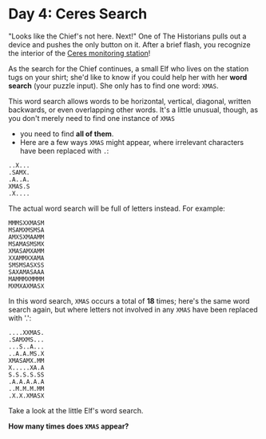 # Day 4: Ceres Search

"Looks like the Chief's not here. Next!" 
One of The Historians pulls out a device and pushes the only button on it. 
After a brief flash, you recognize the interior of the 
[Ceres monitoring station](https://adventofcode.com/2019/day/10)!

As the search for the Chief continues, 
a small Elf who lives on the station tugs on your shirt; 
she'd like to know if you could help her with her **word search** (your puzzle input). 
She only has to find one word: `XMAS`.

This word search allows words to be horizontal, 
vertical, diagonal, written backwards, or even overlapping other words. 
It's a little unusual, though, as you don't merely need to find one instance of `XMAS`
- you need to find **all of them**. 
- Here are a few ways `XMAS` might appear, where irrelevant characters have been replaced with `.`:

```
..X...
.SAMX.
.A..A.
XMAS.S
.X....
```

The actual word search will be full of letters instead. For example:

```
MMMSXXMASM
MSAMXMSMSA
AMXSXMAAMM
MSAMASMSMX
XMASAMXAMM
XXAMMXXAMA
SMSMSASXSS
SAXAMASAAA
MAMMMXMMMM
MXMXAXMASX
```

In this word search,
`XMAS` occurs a total of **18** times; 
here's the same word search again, 
but where letters not involved in any `XMAS` have been replaced with '.':

```
....XXMAS.
.SAMXMS...
...S..A...
..A.A.MS.X
XMASAMX.MM
X.....XA.A
S.S.S.S.SS
.A.A.A.A.A
..M.M.M.MM
.X.X.XMASX
```

Take a look at the little Elf's word search.

**How many times does `XMAS` appear?**
